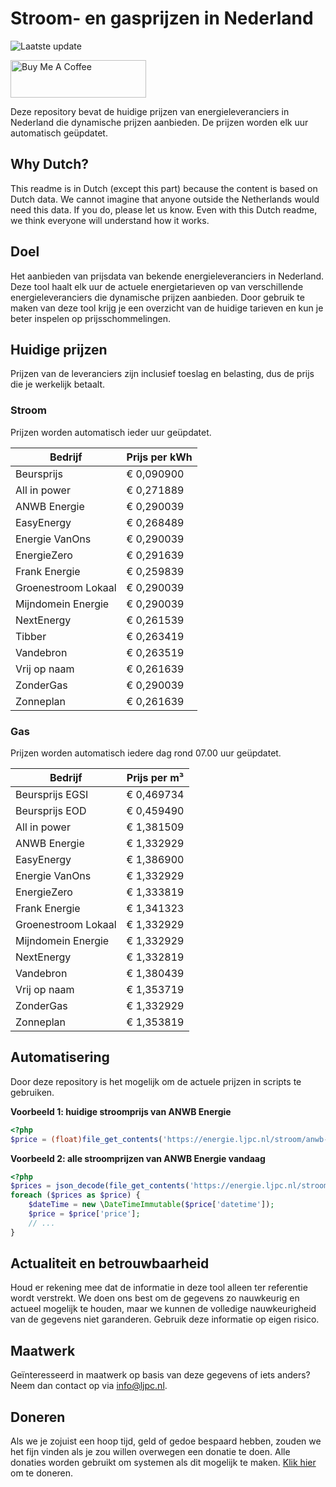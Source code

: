 # Stroom- en gasprijzen in Nederland

![Laatste update](https://img.shields.io/badge/laatste%20update-2024--12--03%2001%3A00%20CET-brightgreen)

<a href="https://www.buymeacoffee.com/Lars-" target="_blank"><img src="https://cdn.buymeacoffee.com/buttons/v2/default-orange.png" alt="Buy Me A Coffee" height="60" style="height: 60px !important;width: 217px !important;" ></a>

Deze repository bevat de huidige prijzen van energieleveranciers in Nederland die dynamische prijzen aanbieden. De prijzen worden elk uur automatisch geüpdatet.

## Why Dutch?

This readme is in Dutch (except this part) because the content is based on Dutch data. We cannot imagine that anyone outside the Netherlands would need this data. If you do, please let us know. Even with this Dutch readme, we think
everyone will understand how it works.

## Doel

Het aanbieden van prijsdata van bekende energieleveranciers in Nederland. Deze tool haalt elk uur de actuele energietarieven op van verschillende energieleveranciers die dynamische prijzen aanbieden. Door gebruik te maken van deze tool
krijg je een overzicht van de huidige tarieven en kun je beter inspelen op prijsschommelingen.

## Huidige prijzen

Prijzen van de leveranciers zijn inclusief toeslag en belasting, dus de prijs die je werkelijk betaalt.

### Stroom

Prijzen worden automatisch ieder uur geüpdatet.

 Bedrijf | Prijs per kWh 
---------|---------------
Beursprijs | € 0,090900
All in power | € 0,271889
ANWB Energie | € 0,290039
EasyEnergy | € 0,268489
Energie VanOns | € 0,290039
EnergieZero | € 0,291639
Frank Energie | € 0,259839
Groenestroom Lokaal | € 0,290039
Mijndomein Energie | € 0,290039
NextEnergy | € 0,261539
Tibber | € 0,263419
Vandebron | € 0,263519
Vrij op naam | € 0,261639
ZonderGas | € 0,290039
Zonneplan | € 0,261639


### Gas

Prijzen worden automatisch iedere dag rond 07.00 uur geüpdatet.

 Bedrijf | Prijs per m³ 
---------|--------------
Beursprijs EGSI | € 0,469734
Beursprijs EOD | € 0,459490
All in power | € 1,381509
ANWB Energie | € 1,332929
EasyEnergy | € 1,386900
Energie VanOns | € 1,332929
EnergieZero | € 1,333819
Frank Energie | € 1,341323
Groenestroom Lokaal | € 1,332929
Mijndomein Energie | € 1,332929
NextEnergy | € 1,332819
Vandebron | € 1,380439
Vrij op naam | € 1,353719
ZonderGas | € 1,332929
Zonneplan | € 1,353819


## Automatisering

Door deze repository is het mogelijk om de actuele prijzen in scripts te gebruiken.

**Voorbeeld 1: huidige stroomprijs van ANWB Energie**

```php
<?php
$price = (float)file_get_contents('https://energie.ljpc.nl/stroom/anwb-energie-nu.txt');

```

**Voorbeeld 2: alle stroomprijzen van ANWB Energie vandaag**

```php
<?php
$prices = json_decode(file_get_contents('https://energie.ljpc.nl/stroom/all-in-power-vandaag.json'),true);
foreach ($prices as $price) {
    $dateTime = new \DateTimeImmutable($price['datetime']);
    $price = $price['price'];
    // ...
}
```

## Actualiteit en betrouwbaarheid

Houd er rekening mee dat de informatie in deze tool alleen ter referentie wordt verstrekt. We doen ons best om de gegevens zo nauwkeurig en actueel mogelijk te houden, maar we kunnen de volledige nauwkeurigheid van de gegevens niet
garanderen. Gebruik deze informatie op eigen risico.

## Maatwerk

Geïnteresseerd in maatwerk op basis van deze gegevens of iets anders? Neem dan contact op
via [info@ljpc.nl](mailto:info@ljpc.nl?subject=Energie%20prijzen).

## Doneren

Als we je zojuist een hoop tijd, geld of gedoe bespaard hebben, zouden we het fijn vinden als je zou willen overwegen een
donatie te doen. Alle donaties worden gebruikt om systemen als dit mogelijk te
maken. [Klik hier](https://www.buymeacoffee.com/Lars-) om te doneren.
